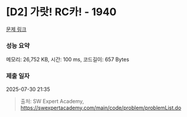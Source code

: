 # [D2] 가랏! RC카! - 1940 

[문제 링크](https://swexpertacademy.com/main/code/problem/problemDetail.do?contestProbId=AV5PjMgaALgDFAUq) 

### 성능 요약

메모리: 26,752 KB, 시간: 100 ms, 코드길이: 657 Bytes

### 제출 일자

2025-07-30 21:35



> 출처: SW Expert Academy, https://swexpertacademy.com/main/code/problem/problemList.do